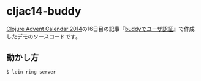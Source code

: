 # cljac14-buddy

[Clojure Advent Calendar 2014][cljac14]の16日目の記事『[buddyでユーザ認証][qiita-buddy]』で作成したデモのソースコードです。

## 動かし方

```console
$ lein ring server
```

[cljac14]: http://qiita.com/advent-calendar/2014/clojure
[qiita-buddy]: http://qiita.com/totakke/items/30c0582ad9cdd6a34cba
